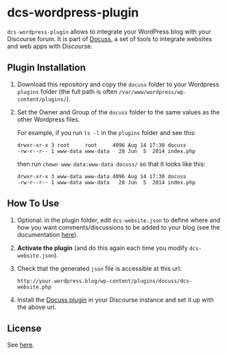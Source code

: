 # dcs-wordpress-plugin

`dcs-wordpress-plugin` allows to integrate your WordPress blog with your
Discourse forum. It is part of [Docuss](https://github.com/sylque/docuss), a set
of tools to integrate websites and web apps with Discourse.

## Plugin Installation

1. Download this repository and copy the `docuss` folder to your Wordpress
   `plugins` folder (the full path is often
   `/var/www/wordpress/wp-content/plugins/`).

2. Set the Owner and Group of the `docuss` folder to the same values as the
   other Wordpress files.

   For example, if you run `ls -l` in the `plugins` folder and see this:

   ```
   drwxr-xr-x 3 root     root     4096 Aug 14 17:30 docuss
   -rw-r--r-- 1 www-data www-data   28 Jun  5  2014 index.php
   ```

   then run `chown www-data:www-data docuss/` so that it looks like this:

   ```
   drwxr-xr-x 3 www-data www-data 4096 Aug 14 17:30 docuss
   -rw-r--r-- 1 www-data www-data   28 Jun  5  2014 index.php
   ```

## How To Use

1. Optional: in the plugin folder, edit `dcs-website.json` to define where and
   how you want comments/discussions to be added to your blog (see the
   documentation [here](https://github.com/sylque/dcs-website-schema)).

2. **Activate the plugin** (and do this again each time you modify
   `dcs-website.json`).

3. Check that the generated `json` file is accessible at this url:

   ```
   http://your.wordpress.blog/wp-content/plugins/docuss/dcs-website.php
   ```

4. Install the [Docuss plugin](https://github.com/sylque/dcs-discourse-plugin2)
   in your Discourse instance and set it up with the above url.

## License

See [here](https://github.com/sylque/docuss#license).
